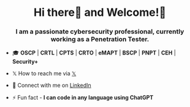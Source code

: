 <h1 align="center">Hi there👋 and Welcome!🍻</h1>
<h3 align="center">I am a passionate cybersecurity professional, currently working as a Penetration Tester.</h3>

- 🎓 **OSCP** | **CRTL** | **CPTS** | **CRTO** | **eMAPT** | **BSCP** | **PNPT** | **CEH** | **Security+**

- 𝕏 How to reach me via <a href="https://x.com/0xqrx">𝕏</a> 
 
- 🤝 Connect with me on <a href="https://www.linkedin.com/in/yevhenii-butenko/">LinkedIn</a>

- ⚡ Fun fact - **I can code in any language using ChatGPT**
  


